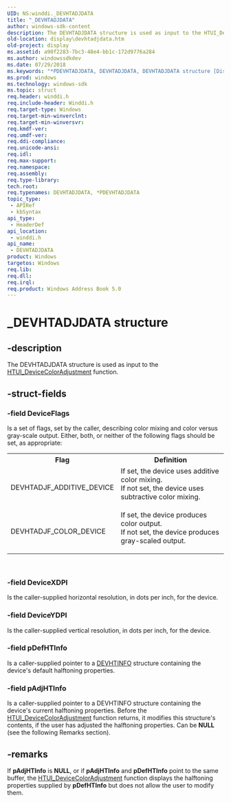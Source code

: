 ```yaml
---
UID: NS:winddi._DEVHTADJDATA
title: "_DEVHTADJDATA"
author: windows-sdk-content
description: The DEVHTADJDATA structure is used as input to the HTUI_DeviceColorAdjustment function.
old-location: display\devhtadjdata.htm
old-project: display
ms.assetid: a90f2283-7bc3-48e4-bb1c-172d9776a284
ms.author: windowssdkdev
ms.date: 07/29/2018
ms.keywords: "*PDEVHTADJDATA, DEVHTADJDATA, DEVHTADJDATA structure [Display Devices], PDEVHTADJDATA, PDEVHTADJDATA structure pointer [Display Devices], _DEVHTADJDATA, display.devhtadjdata, grstrcts_bd1a058d-3d43-48f3-a87e-7f6f5276ba51.xml, winddi/DEVHTADJDATA, winddi/PDEVHTADJDATA"
ms.prod: windows
ms.technology: windows-sdk
ms.topic: struct
req.header: winddi.h
req.include-header: Winddi.h
req.target-type: Windows
req.target-min-winverclnt: 
req.target-min-winversvr: 
req.kmdf-ver: 
req.umdf-ver: 
req.ddi-compliance: 
req.unicode-ansi: 
req.idl: 
req.max-support: 
req.namespace: 
req.assembly: 
req.type-library: 
tech.root: 
req.typenames: DEVHTADJDATA, *PDEVHTADJDATA
topic_type:
 - APIRef
 - kbSyntax
api_type:
 - HeaderDef
api_location:
 - winddi.h
api_name:
 - DEVHTADJDATA
product: Windows
targetos: Windows
req.lib: 
req.dll: 
req.irql: 
req.product: Windows Address Book 5.0
---
```


# _DEVHTADJDATA structure


## -description


The DEVHTADJDATA structure is used as input to the <a href="https://msdn.microsoft.com/library/windows/hardware/ff567308">HTUI_DeviceColorAdjustment</a> function.


## -struct-fields




### -field DeviceFlags

Is a set of flags, set by the caller, describing color mixing and color versus gray-scale output. Either, both, or neither of the following flags should be set, as appropriate:

<table>
<tr>
<th>Flag</th>
<th>Definition</th>
</tr>
<tr>
<td>
DEVHTADJF_ADDITIVE_DEVICE

</td>
<td>

<dl>
<dt>If set, the device uses additive color mixing.</dt>
<dt>If not set, the device uses subtractive color mixing.</dt>
</dl>


</td>
</tr>
<tr>
<td>
DEVHTADJF_COLOR_DEVICE

</td>
<td>

<dl>
<dt>If set, the device produces color output.</dt>
<dt>If not set, the device produces gray-scaled output.</dt>
</dl>


</td>
</tr>
</table>
 


### -field DeviceXDPI

Is the caller-supplied horizontal resolution, in dots per inch, for the device.


### -field DeviceYDPI

Is the caller-supplied vertical resolution, in dots per inch, for the device.


### -field pDefHTInfo

Is a caller-supplied pointer to a <a href="https://msdn.microsoft.com/library/windows/hardware/ff552833">DEVHTINFO</a> structure containing the device's default halftoning properties.


### -field pAdjHTInfo

Is a caller-supplied pointer to a DEVHTINFO structure containing the device's current halftoning properties. Before the <a href="https://msdn.microsoft.com/library/windows/hardware/ff567308">HTUI_DeviceColorAdjustment</a> function returns, it modifies this structure's contents, if the user has adjusted the halftoning properties. Can be <b>NULL</b> (see the following Remarks section).


## -remarks



If <b>pAdjHTInfo</b> is <b>NULL</b>, or if <b>pAdjHTInfo</b> and <b>pDefHTInfo</b> point to the same buffer, the <a href="https://msdn.microsoft.com/library/windows/hardware/ff567308">HTUI_DeviceColorAdjustment</a> function displays the halftoning properties supplied by <b>pDefHTInfo</b> but does not allow the user to modify them.



